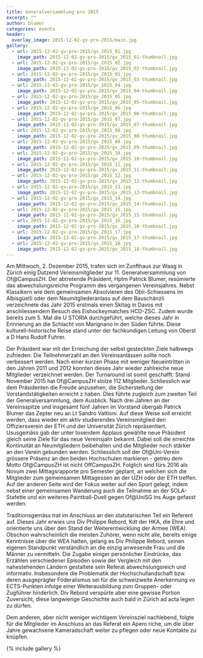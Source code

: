 ```yaml
---
title: Generalversammlung pro 2015
excerpt: ""
author: blumer
categories: events
header:
  overlay_image: 2015-12-02-gv-pro-2015/main.jpg
gallery:
  - url: 2015-12-02-gv-pro-2015/gv_2015_01.jpg
    image_path: 2015-12-02-gv-pro-2015/gv_2015_01-thumbnail.jpg
  - url: 2015-12-02-gv-pro-2015/gv_2015_02.jpg
    image_path: 2015-12-02-gv-pro-2015/gv_2015_02-thumbnail.jpg
  - url: 2015-12-02-gv-pro-2015/gv_2015_03.jpg
    image_path: 2015-12-02-gv-pro-2015/gv_2015_03-thumbnail.jpg
  - url: 2015-12-02-gv-pro-2015/gv_2015_04.jpg
    image_path: 2015-12-02-gv-pro-2015/gv_2015_04-thumbnail.jpg
  - url: 2015-12-02-gv-pro-2015/gv_2015_05.jpg
    image_path: 2015-12-02-gv-pro-2015/gv_2015_05-thumbnail.jpg
  - url: 2015-12-02-gv-pro-2015/gv_2015_06.jpg
    image_path: 2015-12-02-gv-pro-2015/gv_2015_06-thumbnail.jpg
  - url: 2015-12-02-gv-pro-2015/gv_2015_07.jpg
    image_path: 2015-12-02-gv-pro-2015/gv_2015_07-thumbnail.jpg
  - url: 2015-12-02-gv-pro-2015/gv_2015_08.jpg
    image_path: 2015-12-02-gv-pro-2015/gv_2015_08-thumbnail.jpg
  - url: 2015-12-02-gv-pro-2015/gv_2015_09.jpg
    image_path: 2015-12-02-gv-pro-2015/gv_2015_09-thumbnail.jpg
  - url: 2015-12-02-gv-pro-2015/gv_2015_10.jpg
    image_path: 2015-12-02-gv-pro-2015/gv_2015_10-thumbnail.jpg
  - url: 2015-12-02-gv-pro-2015/gv_2015_11.jpg
    image_path: 2015-12-02-gv-pro-2015/gv_2015_11-thumbnail.jpg
  - url: 2015-12-02-gv-pro-2015/gv_2015_12.jpg
    image_path: 2015-12-02-gv-pro-2015/gv_2015_12-thumbnail.jpg
  - url: 2015-12-02-gv-pro-2015/gv_2015_13.jpg
    image_path: 2015-12-02-gv-pro-2015/gv_2015_13-thumbnail.jpg
  - url: 2015-12-02-gv-pro-2015/gv_2015_14.jpg
    image_path: 2015-12-02-gv-pro-2015/gv_2015_14-thumbnail.jpg
  - url: 2015-12-02-gv-pro-2015/gv_2015_15.jpg
    image_path: 2015-12-02-gv-pro-2015/gv_2015_15-thumbnail.jpg
  - url: 2015-12-02-gv-pro-2015/gv_2015_16.jpg
    image_path: 2015-12-02-gv-pro-2015/gv_2015_16-thumbnail.jpg
  - url: 2015-12-02-gv-pro-2015/gv_2015_17.jpg
    image_path: 2015-12-02-gv-pro-2015/gv_2015_17-thumbnail.jpg
  - url: 2015-12-02-gv-pro-2015/gv_2015_18.jpg
    image_path: 2015-12-02-gv-pro-2015/gv_2015_18-thumbnail.jpg
---
```


Am Mittwoch, 2. Dezember 2015, trafen sich im Zunfthaus zur Waag in Zürich einig
Dutzend Vereinsmitglieder zur 11. Generalversammlung von Of@CampusZH. Der
abtretende Pr&auml;sident, Hptm Patrick Blumer, res&uuml;mierte das
abwechslungsreiche Programm des vergangenen Vereinsjahres. Nebst Klassikern wie
dem gemeinsamen Absolvieren des Obli-Schiessens im Albisg&uuml;etli oder dem
Neumitgliederanlass auf dem Bausch&auml;nzli verzeichnete das Jahr 2015
erstmals einen Skitag in Davos mit anschliessendem Besuch des Eishockeymatches
HCD-ZSC. Zudem wurde bereits zum 5. Mal die U STORIA durchgef&uuml;hrt, welche
dieses Jahr in Erinnerung an die Schlacht von Marignano in den S&uuml;den
f&uuml;hrte. Diese kulturell-historische Reise stand unter der fachkundigen
Leitung von Oberst a D Hans Rudolf Fuhrer.

Der Pr&auml;sident war mit der Erreichung der selbst gesteckten Ziele halbwegs
zufrieden: Die Teilnehmerzahl an den Vereinsanl&auml;ssen sollte noch
verbessert werden. Nach einer kurzen Phase mit weniger Neueintritten in den
Jahren 2011 und 2012 konnten dieses Jahr wieder zahlreiche neue Mitglieder
verzeichnet werden. Der Turnaround ist somit geschafft: Stand November 2015
hat Of@CampusZH stolze 112 Mitglieder. Schliesslich war dem Pr&auml;sidenten
die Freude anzusehen, die Sicherstellung der Vorstandstätigkeiten erreicht z
haben. Dies f&uuml;hrte zugleich zum zweiten Teil der Generalversammlung, dem
Ausblick. Nach drei Jahren an der Vereinsspitze und insgesamt f&uuml;nf Jahren
im Vorstand &uuml;bergab Patrick Blumer das Zepter neu an Lt Sandro Vattioni.
Auf diese Weise soll erreicht werden, dass wieder ein aktiv studierendes
Vereinsmitglied den Offiziersverein der ETH und der Universit&auml;t
Z&uuml;rich repr&auml;sentiert. Ususgem&auml;ss gab der unter tosendem Applaus
gew&auml;hlte neue Pr&auml;sident gleich seine Ziele f&uuml;r das neue
Vereinsjahr bekannt. Dabei soll die erreichte Kontinuit&auml;t an
Neumitgliedern beibehalten und die Mitglieder noch st&auml;rker an den Verein
gebunden werden. Schliesslich soll der Of@Uni-Verein gr&ouml;ssere Pr&auml;senz
an den beiden Hochschulen markieren - getreu dem Motto Of@CampusZH ist nicht
OffCampusZH. Folglich sind f&uuml;rs 2016 als Novum zwei Mittagsrapporte pro
Semester geplant, an welchen sich die Mitglieder zum gemeinsamen Mittagessen
an der UZH oder der ETH treffen. Auf der anderen Seite wird der Fokus weiter
auf den Sport gelegt, indem nebst einer gemeinsamen Wanderung auch die
Teilnahme an der SOLA-Stafette und ein weiteres Paintball-Duell gegen Of@UniSG
ins Auge gefasst werden.

Traditionsgem&auml;ss trat im Anschluss an den statutarischen Teil ein Referent
auf. Dieses Jahr erwies uns Div Philippe Rebord, Kdt der HKA, die Ehre und
orientierte uns &uuml;ber den Stand der Weiterentwicklung der Armee (WEA).
Obschon wahrscheinlich die meisten Zuh&ouml;rer, wenn nicht alle, bereits
einige Kenntnisse &uuml;ber die WEA hatten, gelang es Div Philippe Rebord,
seinen eigenen Standpunkt verst&auml;ndlich an die einzig anwesende Frau und
die M&auml;nner zu vermitteln. Die Zugabe einiger pers&ouml;nlicher
Eindr&uuml;cke, das Erz&auml;hlen verschiedener Episoden sowie der Vergleich
mit den nahestehenden L&auml;ndern gestaltete sein Referat abwechslungsreich
und informativ. Insbesondere die Problematik der Hochschullandschaft bzw. deren
ausgepr&auml;gter F&ouml;deralismus sei für die schweizweite Anerkennung vo
ECTS-Punkten infolge einer Weiterausbildung zum Gruppen- oder Zugf&uuml;hrer
hinderlich. Div Rebord versp&uuml;rte aber eine gewisse Portion Zuversicht,
diese langwierige Geschichte auch bald in Z&uuml;rich ad acta legen zu
d&uuml;rfen. 

Dem anderen, aber nicht weniger wichtigem Vereinsziel nachlebend, folgte
f&uuml;r die Mitglieder im Anschluss an das Referat ein Apero riche, um die
&uuml;ber Jahre gewachsene Kameradschaft weiter zu pflegen oder neue Kontakte
zu kn&uuml;pfen.

{% include gallery %}
